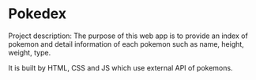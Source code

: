 # Pokedex

Project description: The purpose of this web app is to provide an index of pokemon and detail information of each pokemon such as name, height, weight, type.

It is built by HTML, CSS and JS which use external API of pokemons. 
